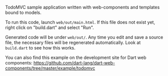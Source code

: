 TodoMVC sample application written with web-components and templates bound to
models.

To run this code, launch `web/out/main.html`. If this file does not exist
yet, right click on "build.dart" and select "Run".

Generated code will be under `web/out/`. Any time you edit and save a source
file, the necessary files will be regenerated automatically. Look at
`build.dart` to see how this works.

You can also find this example on the development site for Dart web components:
https://github.com/dart-lang/dart-web-components/tree/master/example/todomvc
